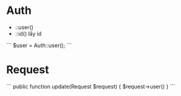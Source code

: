 <h1>Auth</h1>
<ul>
  <li>::user()</li>
  <li>::id() lấy id</li>
</ul>
```
$user = Auth::user();
```

<h1>Request</h1>
```
public function update(Request $request)
{
    $request->user()
}
```
